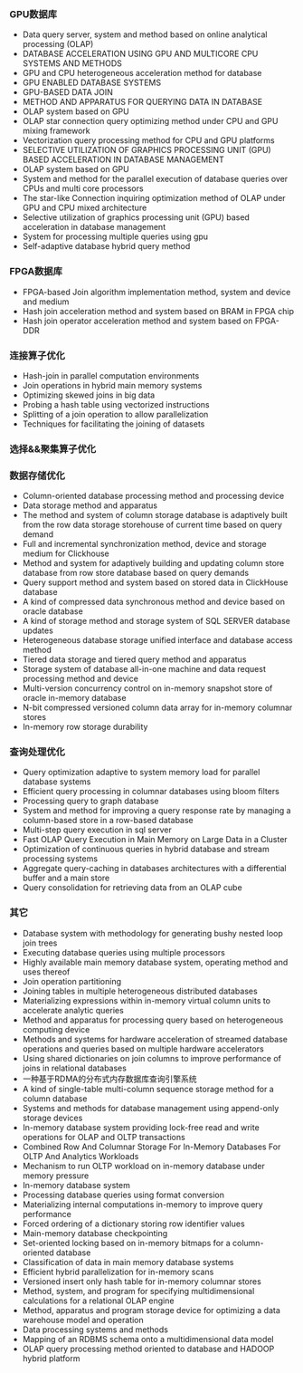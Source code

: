 ### GPU数据库

+ Data query server, system and method based on online analytical processing (OLAP)
+ DATABASE ACCELERATION USING GPU AND MULTICORE CPU SYSTEMS AND METHODS
+ GPU and CPU heterogeneous acceleration method for database
+ GPU ENABLED DATABASE SYSTEMS
+ GPU-BASED DATA JOIN
+ METHOD AND APPARATUS FOR QUERYING DATA IN DATABASE
+ OLAP system based on GPU
+ OLAP star connection query optimizing method under CPU and GPU mixing framework
+ Vectorization query processing method for CPU and GPU platforms
+ SELECTIVE UTILIZATION OF GRAPHICS PROCESSING UNIT (GPU) BASED ACCELERATION IN DATABASE MANAGEMENT
+ OLAP system based on GPU
+ System and method for the parallel execution of database queries over CPUs and multi core processors
+ The star-like Connection inquiring optimization method of OLAP under GPU and CPU mixed architecture
+ Selective utilization of graphics processing unit (GPU) based acceleration in database management
+ System for processing multiple queries using gpu
+ Self-adaptive database hybrid query method

### FPGA数据库

+ FPGA-based Join algorithm implementation method, system and device and medium
+ Hash join acceleration method and system based on BRAM in FPGA chip
+ Hash join operator acceleration method and system based on FPGA-DDR

### 连接算子优化

+ Hash-join in parallel computation environments
+ Join operations in hybrid main memory systems
+ Optimizing skewed joins in big data
+ Probing a hash table using vectorized instructions
+ Splitting of a join operation to allow parallelization
+ Techniques for facilitating the joining of datasets



### 选择&&聚集算子优化


### 数据存储优化

+ Column-oriented database processing method and processing device
+ Data storage method and apparatus
+ The method and system of column storage database is adaptively built from the row data storage storehouse of current time based on query demand
+ Full and incremental synchronization method, device and storage medium for Clickhouse
+ Method and system for adaptively building and updating column store database from row store database based on query demands
+ Query support method and system based on stored data in ClickHouse database
+ A kind of compressed data synchronous method and device based on oracle database
+ A kind of storage method and storage system of SQL SERVER database updates 
+ Heterogeneous database storage unified interface and database access method 
+ Tiered data storage and tiered query method and apparatus
+ Storage system of database all-in-one machine and data request processing method and device 
+ Multi-version concurrency control on in-memory snapshot store of oracle in-memory database
+ N-bit compressed versioned column data array for in-memory columnar stores 
+ In-memory row storage durability 

### 查询处理优化

+ Query optimization adaptive to system memory load for parallel database systems
+ Efficient query processing in columnar databases using bloom filters
+ Processing query to graph database
+ System and method for improving a query response rate by managing a column-based store in a row-based database
+ Multi-step query execution in sql server
+ Fast OLAP Query Execution in Main Memory on Large Data in a Cluster
+ Optimization of continuous queries in hybrid database and stream processing systems
+ Aggregate query-caching in databases architectures with a differential buffer and a main store
+ Query consolidation for retrieving data from an OLAP cube 




### 其它

+ Database system with methodology for generating bushy nested loop join trees
+ Executing database queries using multiple processors
+ Highly available main memory database system, operating method and uses thereof
+ Join operation partitioning
+ Joining tables in multiple heterogeneous distributed databases
+ Materializing expressions within in-memory virtual column units to accelerate analytic queries
+ Method and apparatus for processing query based on heterogeneous computing device
+ Methods and systems for hardware acceleration of streamed database operations and queries based on multiple hardware accelerators
+ Using shared dictionaries on join columns to improve performance of joins in relational databases
+ 一种基于RDMA的分布式内存数据库查询引擎系统
+ A kind of single-table multi-column sequence storage method for a column database
+ Systems and methods for database management using append-only storage devices
+ In-memory database system providing lock-free read and write operations for OLAP and OLTP transactions 
+ Combined Row And Columnar Storage For In-Memory Databases For OLTP And Analytics Workloads 
+ Mechanism to run OLTP workload on in-memory database under memory pressure 
+ In-memory database system 
+ Processing database queries using format conversion 
+ Materializing internal computations in-memory to improve query performance 
+ Forced ordering of a dictionary storing row identifier values 
+ Main-memory database checkpointing 
+ Set-oriented locking based on in-memory bitmaps for a column-oriented database
+ Classification of data in main memory database systems 
+ Efficient hybrid parallelization for in-memory scans 
+ Versioned insert only hash table for in-memory columnar stores
+ Method, system, and program for specifying multidimensional calculations for a relational OLAP engine
+ Method, apparatus and program storage device for optimizing a data warehouse model and operation
+ Data processing systems and methods 
+ Mapping of an RDBMS schema onto a multidimensional data model 
+ OLAP query processing method oriented to database and HADOOP hybrid platform

